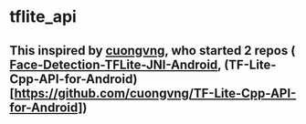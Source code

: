 # tflite_api
## This inspired by [cuongvng](https://github.com/cuongvng), who started 2 repos ( [Face-Detection-TFLite-JNI-Android](https://github.com/cuongvng/Face-Detection-TFLite-JNI-Android), (TF-Lite-Cpp-API-for-Android)[https://github.com/cuongvng/TF-Lite-Cpp-API-for-Android])